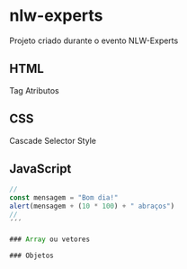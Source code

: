 # nlw-experts
Projeto criado durante o evento NLW-Experts

## HTML

Tag
Atributos

## CSS
Cascade Selector Style



## JavaScript
``` js
//
const mensagem = "Bom dia!"
alert(mensagem + (10 * 100) + " abraços")
//
´´´

### Array ou vetores

### Objetos
